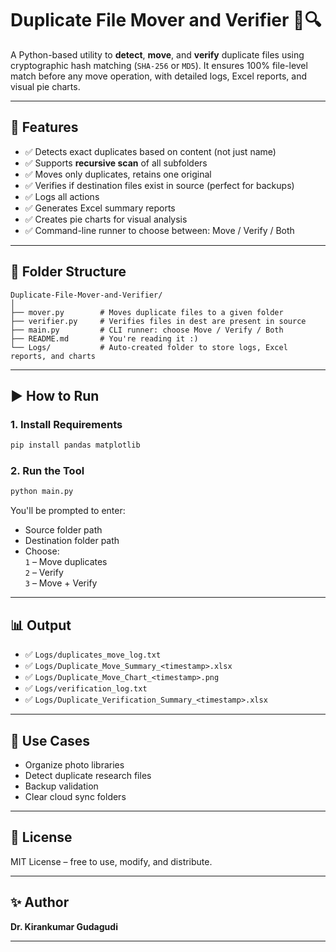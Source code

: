 # Duplicate File Mover and Verifier 🧹🔍

A Python-based utility to **detect**, **move**, and **verify** duplicate files using cryptographic hash matching (`SHA-256` or `MD5`). It ensures 100% file-level match before any move operation, with detailed logs, Excel reports, and visual pie charts.

---

## 🔧 Features

- ✅ Detects exact duplicates based on content (not just name)
- ✅ Supports **recursive scan** of all subfolders
- ✅ Moves only duplicates, retains one original
- ✅ Verifies if destination files exist in source (perfect for backups)
- ✅ Logs all actions
- ✅ Generates Excel summary reports
- ✅ Creates pie charts for visual analysis
- ✅ Command-line runner to choose between: Move / Verify / Both

---

## 📁 Folder Structure

```
Duplicate-File-Mover-and-Verifier/
│
├── mover.py        # Moves duplicate files to a given folder
├── verifier.py     # Verifies files in dest are present in source
├── main.py         # CLI runner: choose Move / Verify / Both
├── README.md       # You're reading it :)
└── Logs/           # Auto-created folder to store logs, Excel reports, and charts
```

---

## ▶️ How to Run

### 1. Install Requirements

```bash
pip install pandas matplotlib
```

### 2. Run the Tool

```bash
python main.py
```

You'll be prompted to enter:

- Source folder path
- Destination folder path
- Choose:  
  `1` – Move duplicates  
  `2` – Verify  
  `3` – Move + Verify

---

## 📊 Output

- ✅ `Logs/duplicates_move_log.txt`
- ✅ `Logs/Duplicate_Move_Summary_<timestamp>.xlsx`
- ✅ `Logs/Duplicate_Move_Chart_<timestamp>.png`
- ✅ `Logs/verification_log.txt`
- ✅ `Logs/Duplicate_Verification_Summary_<timestamp>.xlsx`

---

## 🧪 Use Cases

- Organize photo libraries
- Detect duplicate research files
- Backup validation
- Clear cloud sync folders

---

## 📘 License

MIT License – free to use, modify, and distribute.

---

## ✨ Author

**Dr. Kirankumar Gudagudi**

---

